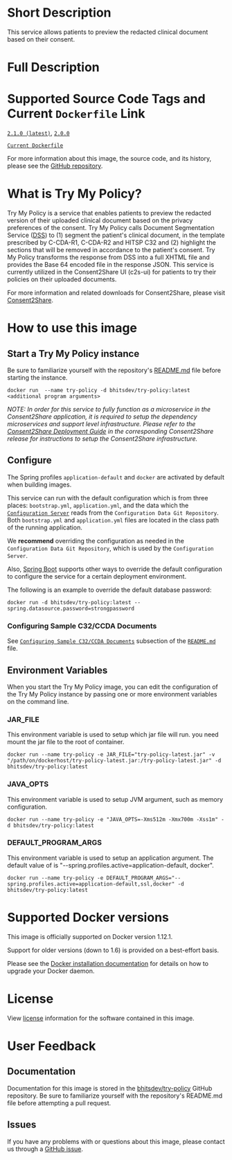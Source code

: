# Short Description
This service allows patients to preview the redacted clinical document based on their consent.

# Full Description

# Supported Source Code Tags and Current `Dockerfile` Link

[`2.1.0 (latest)`](https://github.com/bhits-dev/try-policy/releases/tag/2.1.0), [`2.0.0`](https://github.com/bhits-dev/try-policy/releases/tag/2.0.0)

[`Current Dockerfile`](../tryPolicy/src/main/docker/Dockerfile)

For more information about this image, the source code, and its history, please see the [GitHub repository](https://github.com/bhits-dev/try-policy).

# What is Try My Policy?

Try My Policy is a service that enables patients to preview the redacted version of their uploaded clinical document based on the privacy preferences of the consent. Try My Policy calls Document Segmentation Service ([DSS](https://github.com/bhits-dev/dss)) to (1) segment the patient's clinical document, in the template prescribed by C-CDA-R1, C-CDA-R2 and HITSP C32 and (2) highlight the sections that will be removed in accordance to the patient's consent. Try My Policy transforms the response from DSS into a full XHTML file and provides the Base 64 encoded file in the response JSON. This service is currently utilized in the Consent2Share UI (c2s-ui) for patients to try their policies on their uploaded documents.

For more information and related downloads for Consent2Share, please visit [Consent2Share](https://bhits-dev.github.io/consent2share/).
# How to use this image


## Start a Try My Policy instance

Be sure to familiarize yourself with the repository's [README.md](https://github.com/bhits-dev/try-policy) file before starting the instance.

`docker run  --name try-policy -d bhitsdev/try-policy:latest <additional program arguments>`

*NOTE: In order for this service to fully function as a microservice in the Consent2Share application, it is required to setup the dependency microservices and support level infrastructure. Please refer to the [Consent2Share Deployment Guide](https://github.com/bhits-dev/consent2share/releases) in the corresponding Consent2Share release for instructions to setup the Consent2Share infrastructure.*

## Configure

The Spring profiles `application-default` and `docker` are activated by default when building images.

This service can run with the default configuration which is from three places: `bootstrap.yml`, `application.yml`, and the data which the [`Configuration Server`](https://github.com/bhits-dev/config-server) reads from the `Configuration Data Git Repository`. Both `bootstrap.yml` and `application.yml` files are located in the class path of the running application.

We **recommend** overriding the configuration as needed in the `Configuration Data Git Repository`, which is used by the `Configuration Server`.

Also, [Spring Boot](https://projects.spring.io/spring-boot/) supports other ways to override the default configuration to configure the service for a certain deployment environment. 

The following is an example to override the default database password:

`docker run -d bhitsdev/try-policy:latest --spring.datasource.password=strongpassword`

### Configuring Sample C32/CCDA Documents

See [`Configuring Sample C32/CCDA Documents`](../README.md#configuring-sample-c32ccda-documents) subsection of the [`README.md`](../README.md) file.

## Environment Variables

When you start the Try My Policy image, you can edit the configuration of the Try My Policy instance by passing one or more environment variables on the command line. 

### JAR_FILE

This environment variable is used to setup which jar file will run. you need mount the jar file to the root of container.

`docker run --name try-policy -e JAR_FILE="try-policy-latest.jar" -v "/path/on/dockerhost/try-policy-latest.jar:/try-policy-latest.jar" -d bhitsdev/try-policy:latest`

### JAVA_OPTS 

This environment variable is used to setup JVM argument, such as memory configuration.

`docker run --name try-policy -e "JAVA_OPTS=-Xms512m -Xmx700m -Xss1m" -d bhitsdev/try-policy:latest`

### DEFAULT_PROGRAM_ARGS 

This environment variable is used to setup an application argument. The default value of is "--spring.profiles.active=application-default, docker".

`docker run --name try-policy -e DEFAULT_PROGRAM_ARGS="--spring.profiles.active=application-default,ssl,docker" -d bhitsdev/try-policy:latest`

# Supported Docker versions

This image is officially supported on Docker version 1.12.1.

Support for older versions (down to 1.6) is provided on a best-effort basis.

Please see the [Docker installation documentation](https://docs.docker.com/engine/installation/) for details on how to upgrade your Docker daemon.

# License

View [license](https://github.com/bhits-dev/try-policy/blob/master/LICENSE) information for the software contained in this image.

# User Feedback

## Documentation 

Documentation for this image is stored in the [bhitsdev/try-policy](https://github.com/bhits-dev/try-policy) GitHub repository. Be sure to familiarize yourself with the repository's README.md file before attempting a pull request.

## Issues

If you have any problems with or questions about this image, please contact us through a [GitHub issue](https://github.com/bhits-dev/try-policy/issues).